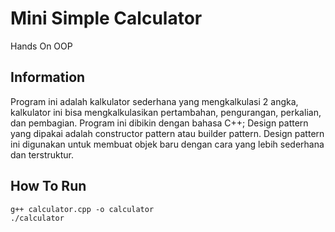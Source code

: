 # Mini Simple Calculator

Hands On OOP
<br />

## Information

Program ini adalah kalkulator sederhana yang mengkalkulasi 2 angka, kalkulator ini bisa mengkalkulasikan pertambahan, pengurangan, perkalian, dan pembagian. Program ini dibikin dengan bahasa C++; Design pattern yang dipakai adalah constructor pattern atau builder pattern. Design pattern ini digunakan untuk membuat objek baru dengan cara yang lebih sederhana dan terstruktur.

## How To Run

```shell
g++ calculator.cpp -o calculator
./calculator
```
